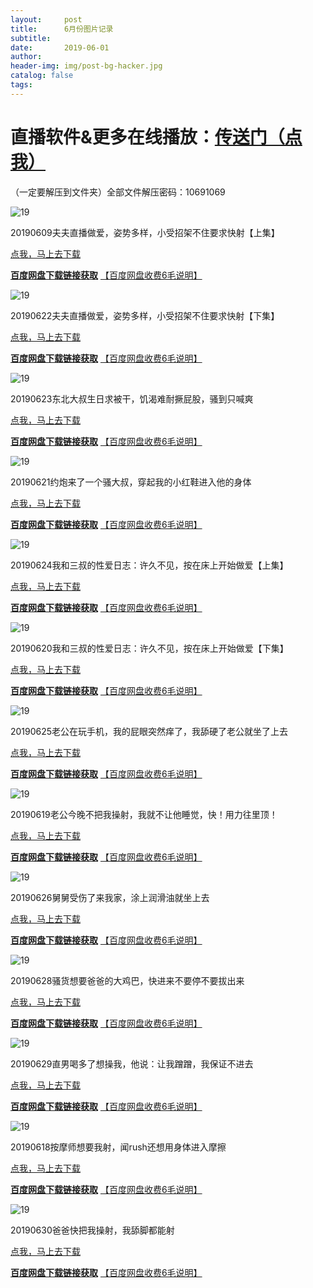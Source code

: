 ```yaml
---
layout:     post
title:      6月份图片记录
subtitle:   
date:       2019-06-01
author:     
header-img: img/post-bg-hacker.jpg
catalog: false
tags: 
---
```

直播软件&更多在线播放：[传送门（点我）](http://zhibo.chi88.online/)
===============

（一定要解压到文件夹）全部文件解压密码：10691069

![19](https://github.com/zhibobb/zhibobb.github.io/blob/master/pwa/20190609.jpg?raw=true)
  
  20190609夫夫直播做爱，姿势多样，小受招架不住要求快射【上集】

  [点我，马上去下载](http://nullrefer.com/?http://u20283859.ctfile.net/fs/20283859-382296587)
  
  [**百度网盘下载链接获取**](http://nullrefer.com/?http://t.cn/AiCIZpPI)  [【百度网盘收费6毛说明】](https://zhibobb.github.io/2019/04/11/%E7%99%BE%E5%BA%A6%E7%BD%91%E7%9B%98%E8%AF%B4%E6%98%8E/)


![19](https://github.com/zhibobb/zhibobb.github.io/blob/master/pwa/20190622.jpg?raw=true)
  
  20190622夫夫直播做爱，姿势多样，小受招架不住要求快射【下集】

  [点我，马上去下载](http://nullrefer.com/?http://u20283859.ctfile.net/fs/20283859-384058111)
  
  [**百度网盘下载链接获取**](http://nullrefer.com/?http://sinaurl.cn/AipqLhQw)  [【百度网盘收费6毛说明】](https://zhibobb.github.io/2019/04/11/%E7%99%BE%E5%BA%A6%E7%BD%91%E7%9B%98%E8%AF%B4%E6%98%8E/)


![19](https://github.com/zhibobb/zhibobb.github.io/blob/master/pwa/20190623.jpg?raw=true)
  
  20190623东北大叔生日求被干，饥渴难耐撅屁股，骚到只喊爽

  [点我，马上去下载](http://nullrefer.com/?http://u20283859.ctfile.net/fs/20283859-384125152)
  
  [**百度网盘下载链接获取**](http://nullrefer.com/?http://sinaurl.cn/AipIJajp)  [【百度网盘收费6毛说明】](https://zhibobb.github.io/2019/04/11/%E7%99%BE%E5%BA%A6%E7%BD%91%E7%9B%98%E8%AF%B4%E6%98%8E/)
  
![19](https://github.com/zhibobb/zhibobb.github.io/blob/master/pwa/20190621.jpg?raw=true)
  
  20190621约炮来了一个骚大叔，穿起我的小红鞋进入他的身体

  [点我，马上去下载](http://nullrefer.com/?http://u20283859.ctfile.net/fs/20283859-384166803)
  
  [**百度网盘下载链接获取**](http://nullrefer.com/?http://sinaurl.cn/AipxKsph)  [【百度网盘收费6毛说明】](https://zhibobb.github.io/2019/04/11/%E7%99%BE%E5%BA%A6%E7%BD%91%E7%9B%98%E8%AF%B4%E6%98%8E/)
  
![19](https://github.com/zhibobb/zhibobb.github.io/blob/master/pwa/20190624.jpg?raw=true)
  
  20190624我和三叔的性爱日志：许久不见，按在床上开始做爱【上集】

  [点我，马上去下载](http://nullrefer.com/?http://u20283859.ctfile.net/fs/20283859-384253916)
  
  [**百度网盘下载链接获取**](http://nullrefer.com/?http://sinaurl.cn/AipaEe73)  [【百度网盘收费6毛说明】](https://zhibobb.github.io/2019/04/11/%E7%99%BE%E5%BA%A6%E7%BD%91%E7%9B%98%E8%AF%B4%E6%98%8E/)
  
![19](https://github.com/zhibobb/zhibobb.github.io/blob/master/pwa/20190620.jpg?raw=true)
  
  20190620我和三叔的性爱日志：许久不见，按在床上开始做爱【下集】

  [点我，马上去下载](http://nullrefer.com/?http://u20283859.ctfile.net/fs/20283859-384308044)
  
  [**百度网盘下载链接获取**](http://nullrefer.com/?http://sinaurl.cn/AipK3sa4)  [【百度网盘收费6毛说明】](https://zhibobb.github.io/2019/04/11/%E7%99%BE%E5%BA%A6%E7%BD%91%E7%9B%98%E8%AF%B4%E6%98%8E/)
  
![19](https://github.com/zhibobb/zhibobb.github.io/blob/master/pwa/20190625.jpg?raw=true)
  
  20190625老公在玩手机，我的屁眼突然痒了，我舔硬了老公就坐了上去

  [点我，马上去下载](http://nullrefer.com/?http://u20283859.ctfile.net/fs/20283859-384447412)
  
  [**百度网盘下载链接获取**](http://nullrefer.com/?http://sinaurl.cn/AipjaXmU)  [【百度网盘收费6毛说明】](https://zhibobb.github.io/2019/04/11/%E7%99%BE%E5%BA%A6%E7%BD%91%E7%9B%98%E8%AF%B4%E6%98%8E/)
  
![19](https://github.com/zhibobb/zhibobb.github.io/blob/master/pwa/20190619.jpg?raw=true)
  
  20190619老公今晚不把我操射，我就不让他睡觉，快！用力往里顶！

  [点我，马上去下载](http://nullrefer.com/?http://u20283859.ctfile.net/fs/20283859-384480741)
  
  [**百度网盘下载链接获取**](http://nullrefer.com/?http://sinaurl.cn/AipHxoDV)  [【百度网盘收费6毛说明】](https://zhibobb.github.io/2019/04/11/%E7%99%BE%E5%BA%A6%E7%BD%91%E7%9B%98%E8%AF%B4%E6%98%8E/)
  
![19](https://github.com/zhibobb/zhibobb.github.io/blob/master/pwa/20190626.jpg?raw=true)
  
  20190626舅舅受伤了来我家，涂上润滑油就坐上去

  [点我，马上去下载](http://nullrefer.com/?http://u20283859.ctfile.net/fs/20283859-384652489)
  
  [**百度网盘下载链接获取**](http://nullrefer.com/?http://sinaurl.cn/AiprhPS0)  [【百度网盘收费6毛说明】](https://zhibobb.github.io/2019/04/11/%E7%99%BE%E5%BA%A6%E7%BD%91%E7%9B%98%E8%AF%B4%E6%98%8E/)
  
![19](https://github.com/zhibobb/zhibobb.github.io/blob/master/pwa/20190628.jpg?raw=true)
  
  20190628骚货想要爸爸的大鸡巴，快进来不要停不要拔出来

  [点我，马上去下载](http://nullrefer.com/?http://u20283859.ctfile.net/fs/20283859-384878735)
  
  [**百度网盘下载链接获取**](http://nullrefer.com/?http://sinaurl.cn/Ai0z8mpL)  [【百度网盘收费6毛说明】](https://zhibobb.github.io/2019/04/11/%E7%99%BE%E5%BA%A6%E7%BD%91%E7%9B%98%E8%AF%B4%E6%98%8E/)
  
![19](https://github.com/zhibobb/zhibobb.github.io/blob/master/pwa/20190629.jpg?raw=true)
  
  20190629直男喝多了想操我，他说：让我蹭蹭，我保证不进去

  [点我，马上去下载](http://nullrefer.com/?http://u20283859.ctfile.net/fs/20283859-385093325)
  
  [**百度网盘下载链接获取**](http://nullrefer.com/?http://sinaurl.cn/Ai0GgRQP)  [【百度网盘收费6毛说明】](https://zhibobb.github.io/2019/04/11/%E7%99%BE%E5%BA%A6%E7%BD%91%E7%9B%98%E8%AF%B4%E6%98%8E/)
  
![19](https://github.com/zhibobb/zhibobb.github.io/blob/master/pwa/20190618.jpg?raw=true)
  
  20190618按摩师想要我射，闻rush还想用身体进入摩擦

  [点我，马上去下载](http://nullrefer.com/?http://u20283859.ctfile.net/fs/20283859-385116941)
  
  [**百度网盘下载链接获取**](http://nullrefer.com/?http://sinaurl.cn/Ai05tCz4)  [【百度网盘收费6毛说明】](https://zhibobb.github.io/2019/04/11/%E7%99%BE%E5%BA%A6%E7%BD%91%E7%9B%98%E8%AF%B4%E6%98%8E/)
  
![19](https://github.com/zhibobb/zhibobb.github.io/blob/master/pwa/20190630.jpg?raw=true)
  
  20190630爸爸快把我操射，我舔脚都能射

  [点我，马上去下载](http://nullrefer.com/?http://u20283859.ctfile.net/fs/20283859-385225996)
  
  [**百度网盘下载链接获取**](http://nullrefer.com/?http://sinaurl.cn/Ai0Ij8yH)  [【百度网盘收费6毛说明】](https://zhibobb.github.io/2019/04/11/%E7%99%BE%E5%BA%A6%E7%BD%91%E7%9B%98%E8%AF%B4%E6%98%8E/)
